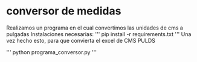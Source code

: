 # conversor de medidas
Realizamos un programa en el cual convertimos las unidades de cms a pulgadas
Instalaciones necesarias: 
'''
pip install -r  requirements.txt
'''
Una vez hecho esto, para que convierta el excel de CMS  PULDS

'''
python programa_conversor.py
'''
